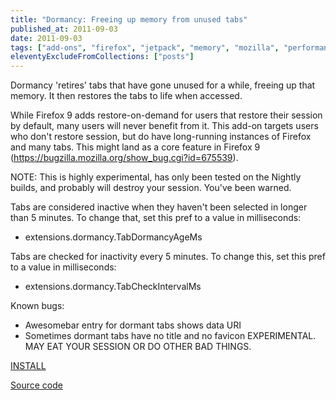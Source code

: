 ```yaml
---
title: "Dormancy: Freeing up memory from unused tabs"
published_at: 2011-09-03
date: 2011-09-03
tags: ["add-ons", "firefox", "jetpack", "memory", "mozilla", "performance", "posts"]
eleventyExcludeFromCollections: ["posts"]
---
```

Dormancy 'retires' tabs that have gone unused for a while, freeing up that memory. It then restores the tabs to life when accessed.

While Firefox 9 adds restore-on-demand for users that restore their session by default, many users will never benefit from it. This add-on targets users who don't restore session, but do have long-running instances of Firefox and many tabs. This might land as a core feature in Firefox 9 (https://bugzilla.mozilla.org/show_bug.cgi?id=675539).

NOTE: This is highly experimental, has only been tested on the Nightly builds, and probably will destroy your session. You've been warned.

Tabs are considered inactive when they haven't been selected in longer than 5 minutes. To change that, set this pref to a value in milliseconds:

* extensions.dormancy.TabDormancyAgeMs

Tabs are checked for inactivity every 5 minutes. To change this, set this pref to a value in milliseconds:

* extensions.dormancy.TabCheckIntervalMs

Known bugs:

*   Awesomebar entry for dormant tabs shows data URI
*   Sometimes dormant tabs have no title and no favicon
EXPERIMENTAL. MAY EAT YOUR SESSION OR DO OTHER BAD THINGS.

[INSTALL](http://j.mp/oW3xQN)

[Source code](http://j.mp/n82njh)